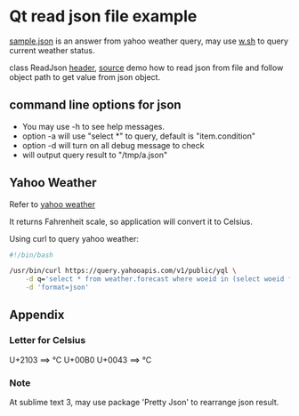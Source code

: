 # Qt read json file example

[sample.json](./sample.json) is an answer from yahoo weather query, may use [w.sh](./w.sh) to query current weather status.

class ReadJson [header](./readjson.h), [source](./readjson.cpp)
demo how to read json from file and follow object
path to get value from json object.

## command line options for json

* You may use -h to see help messages.
* option -a will use "select \*" to query, default is
  "item.condition"
* option -d will turn on all debug message to check
* will output query result to "/tmp/a.json"


## Yahoo Weather

Refer to [yahoo weather](https://developer.yahoo.com/weather/#curl)

It returns Fahrenheit scale, so application will convert it to Celsius.

Using curl to query yahoo weather:
```bash
#!/bin/bash

/usr/bin/curl https://query.yahooapis.com/v1/public/yql \
    -d q='select * from weather.forecast where woeid in (select woeid from geo.places(1) where text="taipei")' \
    -d 'format=json'
```

## Appendix

### Letter for Celsius
U+2103 ==> ℃
U+00B0 U+0043 ==> °C

### Note
At sublime text 3, may use package 'Pretty Json' to rearrange json result.
